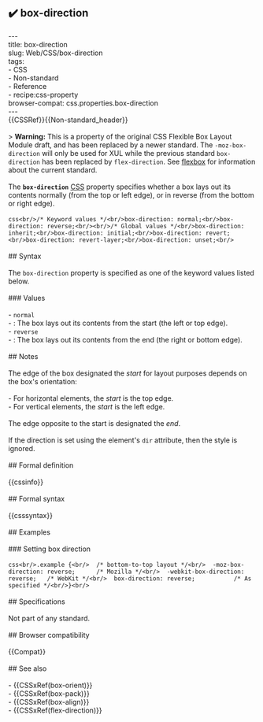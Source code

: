 ## ✔️ box-direction 
 ---<br/>title: box-direction<br/>slug: Web/CSS/box-direction<br/>tags:<br/>  - CSS<br/>  - Non-standard<br/>  - Reference<br/>  - recipe:css-property<br/>browser-compat: css.properties.box-direction<br/>---<br/>{{CSSRef}}{{Non-standard_header}}<br/><br/>> **Warning:** This is a property of the original CSS Flexible Box Layout Module draft, and has been replaced by a newer standard. The `-moz-box-direction` will only be used for XUL while the previous standard `box-direction` has been replaced by `flex-direction`. See [flexbox](/en-US/docs/Web/CSS/CSS_Flexible_Box_Layout/Basic_Concepts_of_Flexbox) for information about the current standard.<br/><br/>The **`box-direction`** [CSS](/en-US/docs/Web/CSS) property specifies whether a box lays out its contents normally (from the top or left edge), or in reverse (from the bottom or right edge).<br/><br/>```css<br/>/* Keyword values */<br/>box-direction: normal;<br/>box-direction: reverse;<br/><br/>/* Global values */<br/>box-direction: inherit;<br/>box-direction: initial;<br/>box-direction: revert;<br/>box-direction: revert-layer;<br/>box-direction: unset;<br/>```<br/><br/>## Syntax<br/><br/>The `box-direction` property is specified as one of the keyword values listed below.<br/><br/>### Values<br/><br/>- `normal`<br/>  - : The box lays out its contents from the start (the left or top edge).<br/>- `reverse`<br/>  - : The box lays out its contents from the end (the right or bottom edge).<br/><br/>## Notes<br/><br/>The edge of the box designated the _start_ for layout purposes depends on the box's orientation:<br/><br/>- For horizontal elements, the _start_ is the top edge.<br/>- For vertical elements, the _start_ is the left edge.<br/><br/>The edge opposite to the start is designated the _end_.<br/><br/>If the direction is set using the element's `dir` attribute, then the style is ignored.<br/><br/>## Formal definition<br/><br/>{{cssinfo}}<br/><br/>## Formal syntax<br/><br/>{{csssyntax}}<br/><br/>## Examples<br/><br/>### Setting box direction<br/><br/>```css<br/>.example {<br/>  /* bottom-to-top layout */<br/>  -moz-box-direction: reverse;      /* Mozilla */<br/>  -webkit-box-direction: reverse;   /* WebKit */<br/>  box-direction: reverse;           /* As specified */<br/>}<br/>```<br/><br/>## Specifications<br/><br/>Not part of any standard.<br/><br/>## Browser compatibility<br/><br/>{{Compat}}<br/><br/>## See also<br/><br/>- {{CSSxRef(box-orient)}}<br/>- {{CSSxRef(box-pack)}}<br/>- {{CSSxRef(box-align)}}<br/>- {{CSSxRef(flex-direction)}}<br/>